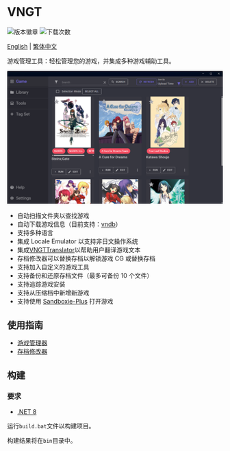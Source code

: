# VNGT

![版本徽章](https://img.shields.io/github/v/release/charles7668/VNGT)
![下载次数](https://img.shields.io/github/downloads/charles7668/VNGT/total)

[English](../README.md) | [繁体中文](./README.zh-tw.md)

游戏管理工具：轻松管理您的游戏，并集成多种游戏辅助工具。

![主界面](./img/main.png)

- 自动扫描文件夹以查找游戏
- 自动下载游戏信息（目前支持：[vndb](https://vndb.org/)）
- 支持多种语言
- 集成 Locale Emulator 以支持非日文操作系统
- 集成[VNGTTranslator](https://github.com/charles7668/VNGTTranslator)以帮助用户翻译游戏文本
- 存档修改器可以替换存档以解锁游戏 CG 或替换存档
- 支持加入自定义的游戏工具
- 支持备份和还原存档文件（最多可备份 10 个文件）
- 支持追踪游戏安装
- 支持从压缩档中新增新游戏
- 支持使用 [Sandboxie-Plus](https://sandboxie-plus.com/) 打开游戏

## 使用指南

- [游戏管理器](./GameManager.zh-cn.md)
- [存档修改器](./SavePatcher.zh-cn.md)

## 构建

### 要求

- [.NET 8](https://dotnet.microsoft.com/en-us/download)

运行`build.bat`文件以构建项目。

构建结果将在`bin`目录中。
